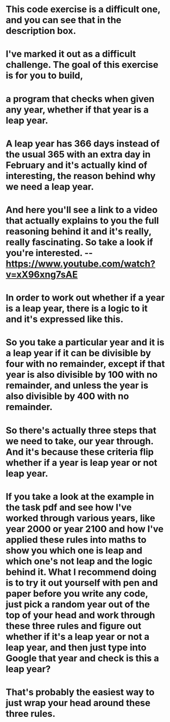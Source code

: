 # This code exercise is a difficult one, and you can see that in the description box.
# I've marked it out as a difficult challenge. The goal of this exercise is for you to build,
# a program that checks when given any year, whether if that year is a leap year.
# A leap year has 366 days instead of the usual 365 with an extra day in February and it's actually kind of interesting, the reason behind why we need a leap year.
# And here you'll see a link to a video that actually explains to you the full reasoning behind it and it's really, really fascinating. So take a look if you're interested. -- https://www.youtube.com/watch?v=xX96xng7sAE


# In order to work out whether if a year is a leap year, there is a logic to it and it's expressed like this.
# So you take a particular year and it is a leap year if it can be divisible by four with no remainder, except if that year is also divisible by 100 with no remainder, and unless the year is also divisible by 400 with no remainder.
# So there's actually three steps that we need to take, our year through. And it's because these criteria flip whether if a year is leap year or not leap year.
# If you take a look at the example in the task pdf and see how I've worked through various years, like year 2000 or year 2100 and how I've applied these rules into maths to show you which one is leap and which one's not leap and the logic behind it. What I recommend doing is to try it out yourself with pen and paper before you write any code, just pick a random year out of the top of your head and work through these three rules and figure out whether if it's a leap year or not a leap year, and then just type into Google that year and check is this a leap year? 
# That's probably the easiest way to just wrap your head around these three rules.